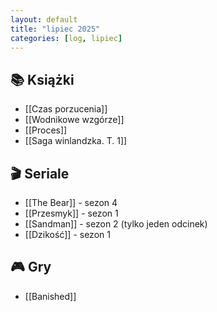 ```yaml
---
layout: default
title: "lipiec 2025"
categories: [log, lipiec]
---
```


## 📚 Książki
- [[Czas porzucenia]] 
- [[Wodnikowe wzgórze]]
- [[Proces]] 
- [[Saga winlandzka. T. 1]] 

## 🎬 Seriale
- [[The Bear]] - sezon 4
- [[Przesmyk]] - sezon 1
- [[Sandman]] - sezon 2 (tylko jeden odcinek)
- [[Dzikość]] - sezon 1

## 🎮 Gry
- [[Banished]]